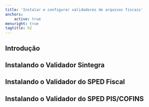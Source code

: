 ```yaml
---
title: 'Instalar e configurar validadores de arquivos fiscais'
anchors:
    active: true
menuright: true
tagtitle: h2
---
```


## Introdução

## Instalando o Validador Sintegra

## Instalando o Validador do SPED Fiscal

## Instalando o Validador do SPED PIS/COFINS